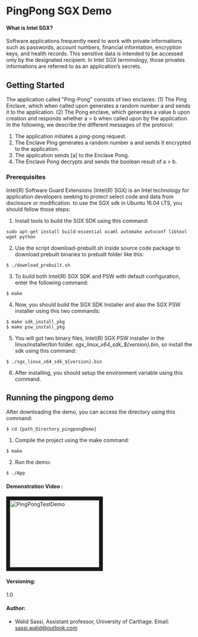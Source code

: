 # PingPong SGX Demo
#### What is Intel SGX?
Software applications frequently need to work with private informations such as passwords, account numbers, financial information, encryption keys, and health records. This sensitive data is intended to be accessed only by the designated recipient. In Intel SGX terminology, those privates informations are referred to as an application’s secrets.
## Getting Started
The application called "Ping-Pong" consists of two enclaves: (1) The Ping Enclave, which when called upon generates a random number a and sends it to the application. (2) The Pong enclave, which generates a value b upon creation and responds whether a > b when called upon by the application.
In the following, we describe the different messages of the protocol:
1. The application initiates a ping-pong request.
2. The Enclave Ping generates a random number a and sends it encrypted to the application. 
3. The application sends [a] to the Enclave Pong.
4. The Enclave Pong decrypts and sends the boolean result of a > b.
### Prerequisites
Intel(R) Software Guard Extensions (Intel(R) SGX) is an Intel technology for application developers seeking to protect select code and data from disclosure or modification.
to use the SGX sdk in Ubuntu 16.04 LTS, you should  fellow those steps:
1. Install tools to build the SGX SDK using this command:
```shell
sudo apt-get install build-essential ocaml automake autoconf libtool wget python
```
2. Use the script download-prebuilt.sh inside source code package to download prebuilt binaries to prebuilt folder like this:
```shell
$ ./download_prebuilt.sh
```
3. To build both Intel(R) SGX SDK and PSW with default configuration, enter the following command:
```shell
$ make
```
4. Now, you should build the SGX SDK Installer and also the SGX PSW installer using this two commands:
```shell
$ make sdk_install_pkg
$ make psw_install_pkg
```
5. You will got two binary files, Intel(R) SGX PSW installer in the linux/installer/bin folder.
*sgx_linux_x64_sdk_${version}.bin*, so install the sdk using this command:
```shell
$ ./sgx_linux_x64_sdk_${version}.bin
```
6. After installing, you should setup the environment variable using this command.

## Running the pingpong demo 
After downloading the demo, you can access the directory using this command:
```shell
$ cd {path_Directory_pingpongDemo}
```
1. Compile the project using the make command:
```shell
$ make
```
2. Run the demo:
```shell
$ ./App
```

#### Demonstration Video :
<a href="http://www.youtube.com/watch?feature=player_embedded&v=B5kFeSH2B8Y
" target="_blank"><img src="http://img.youtube.com/vi/B5kFeSH2B8Y/0.jpg" 
alt="PingPongTestDemo" width="240" height="180" border="10" /></a>
#### Versioning:
1.0
#### Author:
* Walid Sassi, Assistant professor, University of Carthage.
Email: [sassi.walid@outlook.com](sassi.walid@outlook.com)


